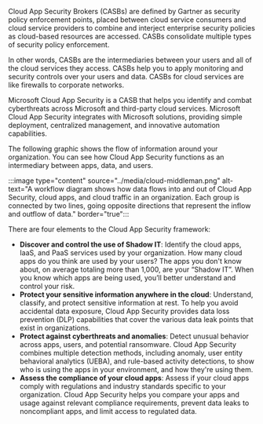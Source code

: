 Cloud App Security Brokers (CASBs) are defined by Gartner as security policy enforcement points, placed between cloud service consumers and cloud service providers to combine and interject enterprise security policies as cloud-based resources are accessed. CASBs consolidate multiple types of security policy enforcement.

In other words, CASBs are the intermediaries between your users and all of the cloud services they access. CASBs help you to apply monitoring and security controls over your users and data. CASBs for cloud services are like firewalls to corporate networks.

Microsoft Cloud App Security is a CASB that helps you identify and combat cyberthreats across Microsoft and third-party cloud services. Microsoft Cloud App Security integrates with Microsoft solutions, providing simple deployment, centralized management, and innovative automation capabilities.

The following graphic shows the flow of information around your organization. You can see how Cloud App Security functions as an intermediary between apps, data, and users.

:::image type="content" source="../media/cloud-middleman.png" alt-text="A workflow diagram shows how data flows into and out of Cloud App Security, cloud apps, and cloud traffic in an organization. Each group is connected by two lines, going opposite directions that represent the inflow and outflow of data." border="true":::

There are four elements to the Cloud App Security framework:

- **Discover and control the use of Shadow IT**: Identify the cloud apps, IaaS, and PaaS services used by your organization. How many cloud apps do you think are used by your users? The apps you don't know about, on average totaling more than 1,000, are your “Shadow IT”. When you know which apps are being used, you’ll better understand and control your risk.
- **Protect your sensitive information anywhere in the cloud**: Understand, classify, and protect sensitive information at rest. To help you avoid accidental data exposure, Cloud App Security provides data loss prevention (DLP) capabilities that cover the various data leak points that exist in organizations.
- **Protect against cyberthreats and anomalies**: Detect unusual behavior across apps, users, and potential ransomware. Cloud App Security combines multiple detection methods, including anomaly, user entity behavioral analytics (UEBA), and rule-based activity detections, to show who is using the apps in your environment, and how they're using them.
- **Assess the compliance of your cloud apps**: Assess if your cloud apps comply with regulations and industry standards specific to your organization. Cloud App Security helps you compare your apps and usage against relevant compliance requirements, prevent data leaks to noncompliant apps, and limit access to regulated data.
